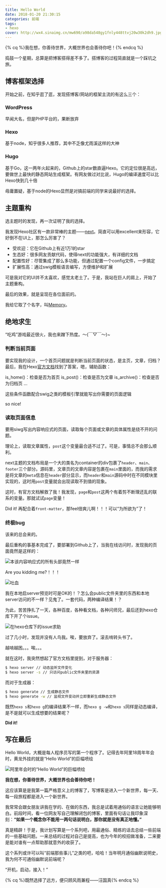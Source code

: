 ```yaml
---
title: Hello World
date: 2018-01-20 21:30:15
categories: 前端
tags:
- hexo
cover: http://wx4.sinaimg.cn/mw690/a98da548gy1fnly448ttvj20w30k2dh9.jpg
---
```

{% cq %}我在想，你善待世界，大概世界也会善待你吧！{% endcq %}

捣鼓一个星期，总算是把博客搭得差不多了。搭博客的过程简直就是一个踩坑之旅。

## 博客框架选择

开始之前，在知乎逛了逛，发现搭博客/网站的框架主流的有这么三个：

### WordPress

早闻大名，但是PHP平台的，果断放弃

### Hexo

基于node，知乎很多人推荐，其中不乏像尤雨溪这样的大神

### Hugo

基于Go，这一两年火起来的，Github上的star数直逼Hexo。它的定位很是高远，要做世上最快的静态网站生成框架。有网友做过对比说，Hugo的编译速度可以比Hexo快到几十倍

毋庸置疑，基于node的Hexo显然是对搞前端的同学来说最好的选择。

## 主题重构

选主题时的发现，再一次证明了我的选择。

我发现Hexo社区有一款非常棒的主题——[next](http://theme-next.iissnan.com/)。简直可以用excellent来形容，它好倒不在UI上，那怎么厉害了？

* 受欢迎：它在Github上有近1万1的star
* 生态好：很多网友贡献代码，使得next的功能强大，有详细的文档
* 配置性好：尽管集成了那么多功能，但通过配置一个config文件，一步搞定
* 扩展性高：通过swig模板语言编写，方便维护和扩展

可是我对它的UI并不太喜欢，感觉太老土了。于是，我站在巨人的肩上，开始了主题重构。

最后的效果，就是呈现在各位面前的。

我给它取了个名字，叫[Memory](https://github.com/AlbertXiao1994/hexo-theme-memory)。

## 绝地求生

“吃鸡”游戏最近很火，我也来蹭下热度。～(￣▽￣～)~

### 判断当前页面

要实现我的设计，一个首页问题就是判断当前页面的状态，是主页，文章，归档？最后，我在Hexo[官方文档](https://hexo.io/zh-cn/docs/helpers.html#条件函数)找到了答案，嗯，辅助函数：

is_home()：检查是否为首页
is_post()：检查是否为文章
is_archive()：检查是否为归档页
...

这些条件函数配合swig之类的模板引擎就能写出你需要的页面逻辑

so nice!

### 读取页面信息

要用siwg写出内容响应式的页面，读取每个页面或文章的具体属性是绕不开的问题。

理论上，读取文章属性，`post`这个变量最合适不过了。可是，事情总不会那么顺利。

next主题的文档布局是一个大的类名为container的div包裹了`header`、`main`、`footer`三个部分。源码里，文章页的文章内容是包裹在`main`里面的，而我的需求是将文章的`meta`信息在`header`部分显示，而`header`和`main`源码中时在不同模块里实现的，这时用`post`变量就会出现读取不到值的现象。

这时，有官方文档解救了我！我发现，`page`和`post`这两个有着剪不断理还乱的联系的变量。那就试试`page`变量！

Did it! 再配合着`front-matter`，那feel倍爽儿啊！！！可以“为所欲为”了！

### 终极bug

该来的总会来的。

最后重构的事基本完成了，要部署到Github上了，当我在线访问时，发现我的页面竟然是这样的：

![本该内容响应式的所有头部竟然一样](http://wx2.sinaimg.cn/mw690/a98da548gy1fnnh3vtiacj20go09imy2.jpg)

Are you kidding me?！！！

![吐血](http://wx4.sinaimg.cn/mw690/a98da548gy1fnnj3zf69vg206y02mwgk.gif)

我在本地启server预览时可是OK的！？怎么会public文件夹里的东西和本地server访问的不一样？见鬼了。一套代码，两种编译结果！？

为此，苦苦挣扎了一天，各种百度，各种看文档，各种问师兄，最后还到hexo仓库下开了个issue。

![在hexo仓库下的issue求助](http://wx1.sinaimg.cn/mw690/a98da548gy1fnnhl2lz8mj20dw06qq39.jpg)

过了几小时，发现并没有人鸟我。唉，要放弃了。滚去啃转头书了。

越啃越困。。。唉。。。

就在这时，我突然想起了官方文档里提到，对于服务器：

``` bash
$ hexo server // 动态监听文件变化
$ hexo server -s // 只访问public文件夹里的资源
```
而对于生成器：

``` bash
$ hexo generate // 生成静态文件
$ hexo generate -w // 监视文件变动并立即重新生成静态文件
```

既然`hexo s`和`hexo g`的编译结果不一样，而`hexo g -w`和`hexo s`同样是动态编译，是不是就可以生成想要的结果呢？

**Did it!**

## 写在最后
Hello World，大概是每人程序员写的第一个程序了。记得去年阿里18周年年会时，黄龙外挂的就是“Hello World”的巨幅喷绘

![阿里年会时的“Hello World”的巨幅喷绘](http://wx1.sinaimg.cn/mw690/a98da548gy1fnni1f2ep1j20k00dcjrx.jpg)

**我在想，你善待世界，大概世界也会善待你吧！**

这应该算是是我第一篇严格意义上的博客了，写博客是进入一个新世界，每一天、每一段旅程都是进入一个新世界。

我常常会跟女朋友讲我在学的、在做的东西，我总是试着用通俗的语言让她能够明白。前段时间，看一位网友写自己理解闭包的博客，里面有句话让我印象深刻：**“如果一个概念你不能用一两句话说明白，那你就是没有真正地懂。”**

真是精辟！于是，我计划写算是一个系列吧，用最通俗、精练的话去总结一些前端的一些基础问题。一来总结的过程对自己是提高，也为今年的校招做准备，二来要是能对谁有一点帮助那就意外的收获了。

这个系列或许可以叫“前端那些事儿”之类的吧，哈哈！当年明月通俗幽默说明史，我为何不可通俗幽默说前端呢？

“开机，启动，接入！”

{% cq %}既然选择了远方，便只顾风雨兼程——汪国真{% endcq %}

